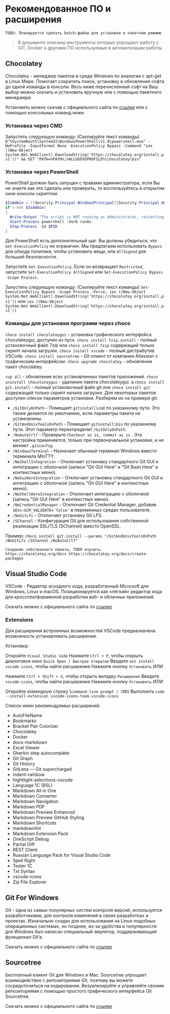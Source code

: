 # Рекомендованное ПО и расширения

`TODO: Планируется сделать batch-файлы для установки в пакетном режиме`
> В документе описаны инструменты которые упрощают работу с GIT, Docker и другими ПО используемые в автоматизации работы

## Chocolatey

Chocolatey - менеджер пакетов в среде Windows по аналогии с apt-get в Linux Мире. Помогает сократить поиск, установку и обновление софта до одной команды в консоли. Весь ниже перечисленный софт на Ваш выбор можно скачать и установить вручную или с помощью пакетного менеджера.

Установить можно скачав с официального сайта по [ссылке](https://chocolatey.org/) или с помощью консольных команд ниже.

### Установка через CMD

Запустить следующую команду: (Скопируйте текст команды)
`@"%SystemRoot%\System32\WindowsPowerShell\v1.0\powershell.exe" -NoProfile -InputFormat None -ExecutionPolicy Bypass -Command "iex ((New-Object System.Net.WebClient).DownloadString('https://chocolatey.org/install.ps1'))" && SET "PATH=%PATH%;%ALLUSERSPROFILE%\chocolatey\bin"`

### Установка через PowerShell

PowerShell должен быть запущен с правами администратора, если Вы не знаете как это сделать или проверить, то воспользуйтесь в открытом окне консоли скриптом:

```powershell
$IsAdmin = ([Security.Principal.WindowsPrincipal][Security.Principal.WindowsIdentity]::GetCurrent()).IsInRole([Security.Principal.WindowsBuiltInRole]"Administrator")
if (-not $IsAdmin)
{
  Write-Output "The script is NOT running as Administrator, restarting PowerShell as Administrator..."
  Start-Process powershell -Verb runAs
  Stop-Process -Id $PID
}
```

Для PowerShell есть дополнительный шаг. Вы должны убедиться, что `Get-ExecutionPolicy` не ограничен. Мы предлагаем использовать `Bypass` для обхода политики, чтобы установить вещи, или `AllSigned` для большей безопасности.

Запустите `Get-ExecutionPolicy`. Если он возвращает `Restricted`, запустите `Set-ExecutionPolicy AllSigned` или `Set-ExecutionPolicy Bypass -Scope Process`.

Запустить следующую команду: (Скопируйте текст команды)
`Set-ExecutionPolicy Bypass -Scope Process -Force; iex ((New-Object System.Net.WebClient).DownloadString('https://chocolatey.org/install.ps1'))`
или
`iex ((New-Object System.Net.WebClient).DownloadString('https://chocolatey.org/install.ps1'))`

### Команды для установки программ через choco

`choco install chocolateygui`   - установка графического интерфейса chocolateygui, доступен из пуск.
`choco install 7zip.install`    - полный установочный файл 7zip или `choco install 7zip` содержащий только скрипт начала загрузки.
`choco install vscode`          - полный дистрибутив VSCode.
`choco install sourcetree`      - Git клиент от компании Atlassian с графическим интерфейсом.
`choco upgrade chocolatey`      - обновление пакет chocolatey.

`cup all`                       - обновление всех установленных пакетов приложений.
`choco uninstall chocolateygui` - удаление пакета chocolateygui.
a
`choco install git.install`     - полный установочный файл git или `choco install git` содержащий только скрипт начала загрузки. Для некоторых пакетов доступен список параметров установки. Разберем их на примере git:

* `/GitOnlyOnPath`            - Помещает `gitinstall\cmd` по указанному пути. Это также делается по умолчанию, если параметры пакета не установлены.
* `/GitAndUnixToolsOnPath`    - Помещает `gitinstall\bin` по указанному пути. Этот параметр переопределит `/GitOnlyOnPath`.
* `/NoAutoCrlf`               - Проверьте `Checkout as is, commit as is` . Эта настройка применяется, только при первоначальной установке, и не меняет `.gitconfig`.
* `/WindowsTerminal`          - Назначает обычный терминал Windows вместо терминала MinTTY.
* `/NoShellIntegration`       - Отключает установку стандартного Git GUI и интеграцию с оболочкой (записи "Git GUI Here" и "Git Bash Here" в контекстных меню).
* `/NoGuiHereIntegration`     - Отключает установку стандартного Git GUI и интеграцию с оболочкой (запись "Git GUI Here" в контекстных меню).
* `/NoShellHereIntegration`   - Отключает интеграцию с оболочкой (запись "Git GUI Here" в контекстных меню).
* `/NoCredentialManager`      - Отключает Git Credential Manager, добавив `$Env:GCM_VALIDATE='false'` в переменных средах пользователя.
* `/NoGitLfs`                 - Отключает установку Git LFS.
* `/SChannel`                 - Конфигурация Git для использования собственной реализации SSL/TLS (SChannel) вместо OpenSSL.

Пример: `choco install git.install --params "/GitAndUnixToolsOnPath /NoGitLfs /SChannel /NoAutoCrlf"`

`Создание собственного пакета, TODO изучить. https://chocolatey.org/docs https://chocolatey.org/docs/create-packages`

## Visual Studio Code

VSCode - Редактор исходного кода, разработанный Microsoft для Windows, Linux и macOS. Позиционируется как «лёгкий» редактор кода для кроссплатформенной разработки веб- и облачных приложений.

Скачать можно с официального сайта по [ссылке](https://code.visualstudio.com/)

### Extensions

Для расширения встроенных возможностей VSCode предназначена возможность устанавливать расширения.

Установка:

Откройте `Visual Studio Code`
Нажмите `Ctrl + P`, чтобы открыть диалоговое окно `Quick Open / Быстрое открытие`
Введите `ext install vscode-icons`, чтобы найти расширение
Нажмите кнопку `Установить`
ИЛИ

Нажмите `Ctrl + Shift + X`, чтобы открыть вкладку `Расширения`
Введите `vscode-icons`, чтобы найти расширение
Нажмите кнопку `Установить`
ИЛИ

Откройте командную строку (`command-line prompt / CMD`)
Выполнить `code --install-extension vscode-icons-team.vscode-icons`

Список имен рекомендуемых расширений:

* AutoFileName
* Bookmarks
* Bracket Pair Colorizer
* Chocolatey
* Docker
* docs-markdown
* Excel Viewer
* Gherkin step autocomplete
* Git Graph
* Git History
* GitLens — Git supercharged
* indent-rainbow
* hightlight-selections-vscode
* Language 1C (BSL)
* Markdown All in One
* Markdown Converter
* Markdown Navigation
* Markdown PDF
* Markdown Preview Enhanced
* Markdown Preview GitHub Styling
* Markdown Shortcuts
* markdownlint
* Markdown Extension Pack
* OneScript Debug
* Partial Diff
* REST Client
* Russian Language Pack for Visual Studio Code
* Spell Right
* Tester 1C
* Txt Syntax
* vscode-icons
* Zip File Explorer

## Git For Windows

Git - одна из самых популярных систем контроля версий, используется разработчиками, для контроля изменений в своих разработках и проектах. Изначально создан для использования на Linux-подобных операционных системах, но позднее, из-за удобства и популярности для Windows был написан специальный эмулятор, поддерживающий функционал Git’a.

Скачать можно с официального сайта по [ссылке](https://git-scm.com/downloads)

## Sourcetree

Бесплатный клиент Git для Windows и Mac. Sourcetree упрощает взаимодействие с репозиториями Git, поэтому вы можете сосредоточиться на кодировании. Визуализируйте и управляйте своими репозиториями с помощью простого графического интерфейса Git Sourcetree.

Скачать можно с официального сайта по [ссылке](https://www.sourcetreeapp.com/)
